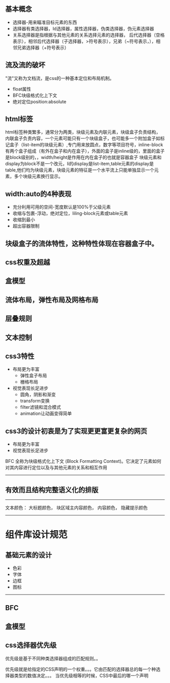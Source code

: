 ## 基本概念
  - 选择器-用来瞄准目标元素的东西
  - 选择器有类选择器，Id选择器，属性选择器，伪类选择器，伪元素选择器
  - 关系选择器是指根据与其他元素的关系选择元素的选择器， 后代选择器（空格表示），相邻后代选择器（子选择器，>符号表示），兄弟（~符号表示，），相邻兄弟选择器（+符号表示）

## 流及流的破坏
"流"又称为文档流，是css的一种基本定位和布局机制。
- float属性
- BFC块级格式化上下文
- 绝对定位position:absolute

## html标签
html标签种类繁多，通常分为两类，块级元素及内联元素，块级盒子负责结构，内联盒子负责内容，一个元素可能只有一个块级盒子，也可能多一个附加盒子如标记盒子（list-item的块级元素）,专门用来放圆点，数字等项目符号，inline-block有两个盒子组成（有外在盒子和内在盒子），外面的盒子是inline级的，里面的盒子是block级别的，，width/height是作用在内在盒子的也就是容器盒子
块级元素和display为block不是一个改元，li的display是list-item,table元素的display是table,他们均为块级元素，块级元素的特征是一个水平流上只能单独显示一个元素，多个块级元素换行显示。

## width:auto的4种表现
- 充分利用可用的空间-宽度默认是100%于父级元素
- 收缩与包裹-浮动，绝对定位，liling-block元素或table元素
- 收缩到最小
- 超出容器限制

## 块级盒子的流体特性，这种特性体现在容器盒子中。

## css权重及超越


## 盒模型

## 流体布局，弹性布局及网格布局


## 层叠规则


## 文本控制


## css3特性
- 布局更为丰富
  - 弹性盒子布局
  - 栅格布局
- 视觉表现长足进步
  - 圆角，阴影和渐变
  - transform变换
  - filter滤镜和混合模式
  - animation让动画变得简单
## css3的设计初衷是为了实现更更富更复杂的网页
  - 布局更为丰富
  - 视觉表现长足进步

BFC 全称为块级格式化上下文 (Block Formatting Context)。它决定了元素如何对其内容进行定位以及与其他元素的关系和相互作用

-----------------------------------------------------------------------

## 有效而且结构完整语义化的排版










------------------------------------------
文本颜色： 大标题颜色， 块区域主内容颜色， 内容颜色， 隐藏提示颜色



------------------------------
# 组件库设计规范

## 基础元素的设计
- 色彩
- 字体
- 边框
- 图标


-----------------------------------
## BFC
## 盒模型
## css选择器优先级
优先级是基于不同种类选择器组成的匹配规则。。

优先级就是给指定的CSS声明的一个权重。。。它由匹配的选择器总的每一个种选择器类型的数值决定。。。
当优先级相等的时候，CSS中最后的哪一个声明

